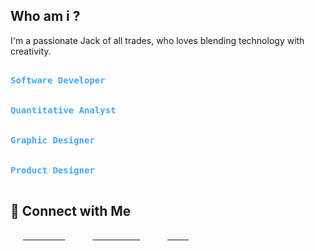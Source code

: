 ## Who am i ?

I'm a passionate Jack of all trades, who loves blending technology with creativity.

<kbd><br><b style="color:#44AAFF">Software Developer</b><br><br></kbd>
<kbd><br><b style="color:#44AAFF">Quantitative Analyst</b><br><br></kbd>
<kbd><br><b style="color:#44AAFF">Graphic Designer</b><br><br></kbd>
<kbd><br><b style="color:#44AAFF">Product Designer</b><br><br></kbd>







## 🔗 Connect with Me
<a href="https://www.linkedin.com/in/michiel-celis/"><kbd style="background:#2667caF; color:#FFFFFF; border:none; padding:10px 20px; cursor:pointer;">LinkedIn</kbd></a>
<a href="https://michielcelis.com"><kbd style="background:#2667caF; color:#FFFFFF; border:none; padding:10px 20px; cursor:pointer;">Portfolio</kbd></a>
<a href="mailto:info@michielcelis.com"><kbd style="background:#2667caF; color:#FFFFFF; border:none; padding:10px 20px; cursor:pointer;">Mail</kbd></a>
